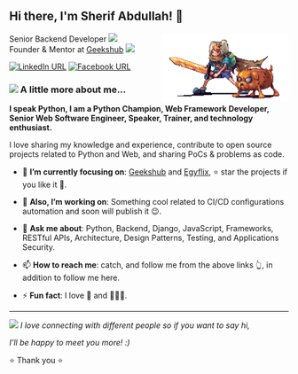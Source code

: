 
<h2> Hi there, I'm Sherif Abdullah! 👋</h2>
<a href="#">
<img align='right'  src="https://raw.githubusercontent.com/selimdoyranli/selimdoyranli/master/preview.gif" width="230">
</a>
 <p>Senior Backend Developer
 <a href="#">
 <img src="https://media.giphy.com/media/ZZg7C3MEglarBUqcoE/giphy.gif" width="30">
 </a>
  </br>Founder & Mentor at <a href="https://geeks-hub.run-eu-central1.goorm.io/">Geekshub</a>
  <a href="#">
  <img src="https://media.giphy.com/media/WUlplcMpOCEmTGBtBW/giphy.gif" width="30"> 
 </a>
</p>


[![LinkedIn URL](https://img.shields.io/static/v1?color=blue&label=linkedin&logo=linkedin&logoColor=white&style=for-the-badge&message=Connect)](https://www.linkedin.com/in/sherif-abdallah/)
[![Facebook URL](https://img.shields.io/static/v1?color=blue&label=Facebook&logo=Facebook&logoColor=white&style=for-the-badge&message=Connect)](https://www.facebook.com/sheerif.abdullah/)

### <a href="#image-readme"><img src="https://media.giphy.com/media/VgCDAzcKvsR6OM0uWg/giphy.gif" width="50"></a> A little more about me...

**I speak Python, I am a Python Champion, Web Framework Developer, Senior Web Software Engineer, Speaker, Trainer, and technology enthusiast.**

I love sharing my knowledge and experience, contribute to open source projects related to Python and Web, and sharing PoCs & problems as code.

- 🎯 **I’m currently focusing on**: [Geekshub](https://github.com/sherif-abdallah/Geekshub) and [Egyflix](https://github.com/sherif-abdallah/Egyflix), ⭐️ star the projects if you like it 🤩.

- 🔭 **Also, I’m working on**: Something cool related to CI/CD configurations automation and soon will publish it 😉.

- 💬 **Ask me about**: Python, Backend, Django, JavaScript, Frameworks, RESTful APIs, Architecture, Design Patterns, Testing, and Applications Security.

- 📫 **How to reach me**: catch, and follow me from the above links 👆, in addition to follow me here.

- ⚡ **Fun fact**: I love 🍎 and 🧑🏻‍💻.

<hr/>

<a href="#image-readme"><img src="https://media.giphy.com/media/LnQjpWaON8nhr21vNW/giphy.gif" width="30"></a> 
<em>I love connecting with different people so if you want to say hi, 

 I'll be happy to meet you more! :)</em>

⭐️ Thank you ⭐️

